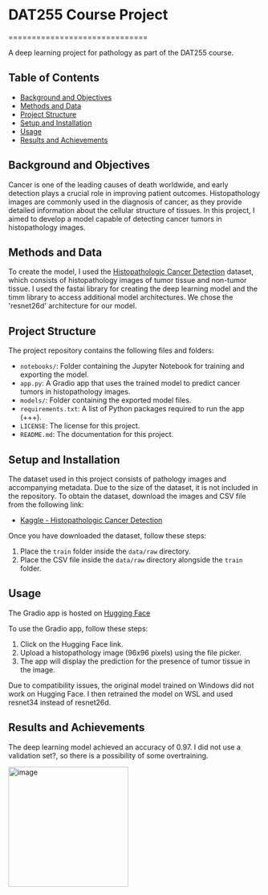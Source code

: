 # DAT255 Course Project
==============================

A deep learning project for pathology as part of the DAT255 course.

## Table of Contents

- [Background and Objectives](#background-and-objectives)
- [Methods and Data](#methods-and-data)
- [Project Structure](#project-structure)
- [Setup and Installation](#setup-and-installation)
- [Usage](#usage)
- [Results and Achievements](#results-and-achievements)

## Background and Objectives

Cancer is one of the leading causes of death worldwide, and early detection plays a crucial role in improving patient outcomes. Histopathology images are commonly used in the diagnosis of cancer, as they provide detailed information about the cellular structure of tissues. In this project, I aimed to develop a model capable of detecting cancer tumors in histopathology images.

## Methods and Data

To create the model, I used the [Histopathologic Cancer Detection](https://www.kaggle.com/competitions/histopathologic-cancer-detection/data) dataset, which consists of histopathology images of tumor tissue and non-tumor tissue. I used the fastai library for creating the deep learning model and the timm library to access additional model architectures. We chose the 'resnet26d' architecture for our model.

## Project Structure

The project repository contains the following files and folders:

- `notebooks/`: Folder containing the Jupyter Notebook for training and exporting the model.
- `app.py`: A Gradio app that uses the trained model to predict cancer tumors in histopathology images.
- `models/`: Folder containing the exported model files.
- `requirements.txt`: A list of Python packages required to run the app (+++).
- `LICENSE`: The license for this project.
- `README.md`: The documentation for this project.

## Setup and Installation

The dataset used in this project consists of pathology images and accompanying metadata. Due to the size of the dataset, it is not included in the repository. To obtain the dataset, download the images and CSV file from the following link:

- [Kaggle - Histopathologic Cancer Detection](https://www.kaggle.com/competitions/histopathologic-cancer-detection)

Once you have downloaded the dataset, follow these steps:

1. Place the `train` folder inside the `data/raw` directory.
2. Place the CSV file inside the `data/raw` directory alongside the `train` folder.

## Usage

The Gradio app is hosted on [Hugging Face](https://huggingface.co/spaces/trymbjerkvik/histopath-cancer-detector)

To use the Gradio app, follow these steps:

1. Click on the Hugging Face link.
2. Upload a histopathology image (96x96 pixels) using the file picker.
3. The app will display the prediction for the presence of tumor tissue in the image.

Due to compatibility issues, the original model trained on Windows did not work on Hugging Face. I then retrained the model on WSL and used resnet34 instead of resnet26d.

## Results and Achievements

The deep learning model achieved an accuracy of 0.97. I did not use a validation set?, so there is a possibility of some overtraining.

<img width="239" alt="image" src="https://user-images.githubusercontent.com/54101071/233719132-5cb80c0d-711a-4f70-a798-f51dfaaf695a.png">

